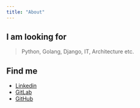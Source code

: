 ```yaml
---
title: "About"
---
```

## I am looking for
> Python, Golang, Django, IT, Architecture etc.

## Find me
- [Linkedin](https://www.linkedin.com/in/chunlin-wu-346802141/)
- [GitLab](https://gitlab.com/lambdaTW)
- [GitHub](https://github.com/lambdaTW)

